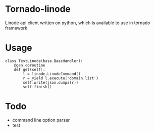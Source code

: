 # Tornado-linode
Linode api client written on python, which is available to use in tornado framework

# Usage

```
class TestLinode(base.BaseHandler):
    @gen.coroutine
    def get(self):
        l = linode.LinodeCommand()
        r = yield l.execute('domain.list')
        self.write(json.dumps(r))
        self.finish()
```
# Todo

* command line option parser
* test
